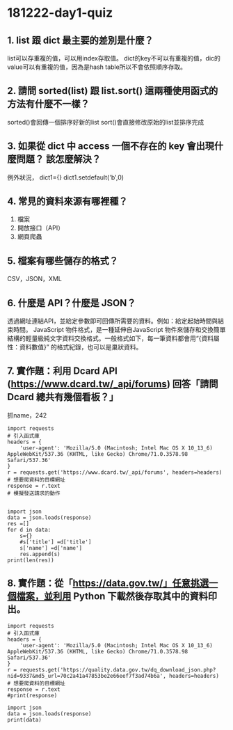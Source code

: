 # 181222-day1-quiz

## 1. list 跟 dict 最主要的差別是什麼？
list可以存重複的值，可以用index存取值。
dict的key不可以有重複的值，dic的value可以有重複的值，因為是hash table所以不會依照順序存取。

## 2. 請問 sorted(list) 跟 list.sort() 這兩種使用函式的方法有什麼不一樣？
sorted()會回傳一個排序好新的list
sort()會直接修改原始的list並排序完成

## 3. 如果從 dict 中 access 一個不存在的 key 會出現什麼問題？ 該怎麼解決？
例外狀況，
dict1={}
dict1.setdefault('b',0) 

## 4. 常見的資料來源有哪裡種？
1. 檔案
2. 開放接口（API）
3. 網頁爬蟲 

## 5. 檔案有哪些儲存的格式？
CSV，JSON，XML

## 6. 什麼是 API？什麼是 JSON？
透過網址連結API，並給定參數即可回傳所需要的資料。例如：給定起始時間與結束時間。
JavaScript 物件格式，是一種延伸自JavaScript 物件來儲存和交換簡單結構的輕量級純文字資料交換格式。一般格式如下，每一筆資料都會用“{資料屬性：資料數值}” 的格式紀錄，也可以是巢狀資料。

## 7. 實作題：利用 Dcard API (https://www.dcard.tw/_api/forums) 回答「請問 Dcard 總共有幾個看板？」
抓name，242
```
import requests
# 引入函式庫
headers = {
    'user-agent': 'Mozilla/5.0 (Macintosh; Intel Mac OS X 10_13_6) AppleWebKit/537.36 (KHTML, like Gecko) Chrome/71.0.3578.98 Safari/537.36'
}
r = requests.get('https://www.dcard.tw/_api/forums', headers=headers)
# 想要爬資料的目標網址
response = r.text
# 模擬發送請求的動作


import json
data = json.loads(response)
res =[]
for d in data:
    s={}
    #s['title'] =d['title']
    s['name'] =d['name']
    res.append(s)
print(len(res))
```

## 8. 實作題：從「https://data.gov.tw/」任意挑選一個檔案，並利用 Python 下載然後存取其中的資料印出。

```
import requests
# 引入函式庫
headers = {
    'user-agent': 'Mozilla/5.0 (Macintosh; Intel Mac OS X 10_13_6) AppleWebKit/537.36 (KHTML, like Gecko) Chrome/71.0.3578.98 Safari/537.36'
}
r = requests.get('https://quality.data.gov.tw/dq_download_json.php?nid=9337&md5_url=70c2a41a47853be2e66eef7f3ad74b6a', headers=headers)
# 想要爬資料的目標網址
response = r.text
#print(response)

import json
data = json.loads(response)
print(data)
```




